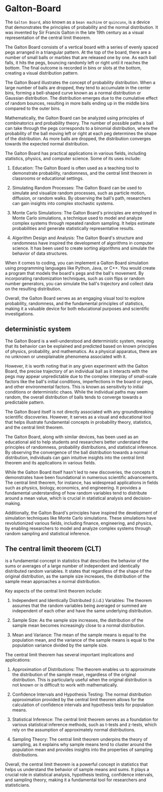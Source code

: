 # Galton-Board
The `Galton Board`, also known as a `bean machine` or `quincunx`, is a device that demonstrates the principles of probability and the normal distribution. It was invented by Sir Francis Galton in the late 19th century as a visual representation of the central limit theorem.

The Galton Board consists of a vertical board with a series of evenly spaced pegs arranged in a triangular pattern. At the top of the board, there are a number of small balls or marbles that are released one by one. As each ball falls, it hits the pegs, bouncing randomly left or right until it reaches the bottom. The final outcome is recorded in bins or slots at the bottom, creating a visual distribution pattern.

The Galton Board illustrates the concept of probability distribution. When a large number of balls are dropped, they tend to accumulate in the center bins, forming a bell-shaped curve known as a normal distribution or Gaussian distribution. The distribution emerges due to the cumulative effect of random bounces, resulting in more balls ending up in the middle bins compared to the outer bins.

Mathematically, the Galton Board can be analyzed using principles of combinatorics and probability theory. The number of possible paths a ball can take through the pegs corresponds to a binomial distribution, where the probability of the ball moving left or right at each peg determines the shape of the distribution. As more balls are dropped, the distribution converges towards the expected normal distribution.

The Galton Board has practical applications in various fields, including statistics, physics, and computer science. Some of its uses include:

1. Education: The Galton Board is often used as a teaching tool to demonstrate probability, randomness, and the central limit theorem in classrooms or educational settings.

2. Simulating Random Processes: The Galton Board can be used to simulate and visualize random processes, such as particle motion, diffusion, or random walks. By observing the ball's path, researchers can gain insights into complex stochastic systems.

3. Monte Carlo Simulations: The Galton Board's principles are employed in Monte Carlo simulations, a technique used to model and analyze complex systems through repeated random sampling. It helps estimate probabilities and generate statistically representative results.

4. Algorithm Design and Analysis: The Galton Board's structure and randomness have inspired the development of algorithms in computer science. It has been used to create sorting algorithms and simulate the behavior of data structures.

When it comes to coding, you can implement a Galton Board simulation using programming languages like Python, Java, or C++. You would create a program that models the board's pegs and the ball's movement. By incorporating randomization techniques, such as coin flips or random number generators, you can simulate the ball's trajectory and collect data on the resulting distribution.

Overall, the Galton Board serves as an engaging visual tool to explore probability, randomness, and the fundamental principles of statistics, making it a valuable device for both educational purposes and scientific investigations.

## deterministic system

The Galton Board is a well-understood and deterministic system, meaning that its behavior can be explained and predicted based on known principles of physics, probability, and mathematics. As a physical apparatus, there are no unknown or unexplainable phenomena associated with it.

However, it is worth noting that in any given experiment with the Galton Board, the precise trajectory of an individual ball as it interacts with the pegs may appear unpredictable due to the complex interplay of small-scale factors like the ball's initial conditions, imperfections in the board or pegs, and other environmental factors. This is known as sensitivity to initial conditions or deterministic chaos. While the individual paths may seem random, the overall distribution of balls tends to converge towards a predictable pattern.

The Galton Board itself is not directly associated with any groundbreaking scientific discoveries. However, it serves as a visual and educational tool that helps illustrate fundamental concepts in probability theory, statistics, and the central limit theorem.

The Galton Board, along with similar devices, has been used as an educational aid to help students and researchers better understand the principles of randomness, probability distributions, and statistical inference. By observing the convergence of the ball distribution towards a normal distribution, individuals can gain intuitive insights into the central limit theorem and its applications in various fields.

While the Galton Board itself hasn't led to new discoveries, the concepts it demonstrates have been foundational in numerous scientific advancements. The central limit theorem, for instance, has widespread applications in fields such as physics, biology, economics, and engineering. It provides a fundamental understanding of how random variables tend to distribute around a mean value, which is crucial in statistical analysis and decision-making.

Additionally, the Galton Board's principles have inspired the development of simulation techniques like Monte Carlo simulations. These simulations have revolutionized various fields, including finance, engineering, and physics, by enabling researchers to model and analyze complex systems through random sampling and statistical inference.

## The central limit theorem (CLT) 
is a fundamental concept in statistics that describes the behavior of the sums or averages of a large number of independent and identically distributed random variables. It states that regardless of the shape of the original distribution, as the sample size increases, the distribution of the sample mean approaches a normal distribution.

Key aspects of the central limit theorem include:

1. Independent and Identically Distributed (i.i.d.) Variables: The theorem assumes that the random variables being averaged or summed are independent of each other and have the same underlying distribution.

2. Sample Size: As the sample size increases, the distribution of the sample mean becomes increasingly close to a normal distribution.

3. Mean and Variance: The mean of the sample means is equal to the population mean, and the variance of the sample means is equal to the population variance divided by the sample size.

The central limit theorem has several important implications and applications:

1. Approximation of Distributions: The theorem enables us to approximate the distribution of the sample mean, regardless of the original distribution. This is particularly useful when the original distribution is not known or is difficult to work with mathematically.

2. Confidence Intervals and Hypothesis Testing: The normal distribution approximation provided by the central limit theorem allows for the calculation of confidence intervals and hypothesis tests for population means.

3. Statistical Inference: The central limit theorem serves as a foundation for various statistical inference methods, such as t-tests and z-tests, which rely on the assumption of approximately normal distributions.

4. Sampling Theory: The central limit theorem underpins the theory of sampling, as it explains why sample means tend to cluster around the population mean and provides insights into the properties of sampling distributions.

Overall, the central limit theorem is a powerful concept in statistics that helps us understand the behavior of sample means and sums. It plays a crucial role in statistical analysis, hypothesis testing, confidence intervals, and sampling theory, making it a fundamental tool for researchers and statisticians.


